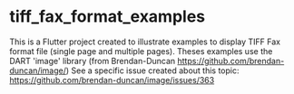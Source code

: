 # tiff_fax_format_examples

This is a Flutter project created to illustrate examples to display TIFF Fax format file (single page and multiple pages).
Theses examples use the DART 'image' library (from Brendan-Duncan https://github.com/brendan-duncan/image/)
See a specific issue created about this topic: https://github.com/brendan-duncan/image/issues/363
